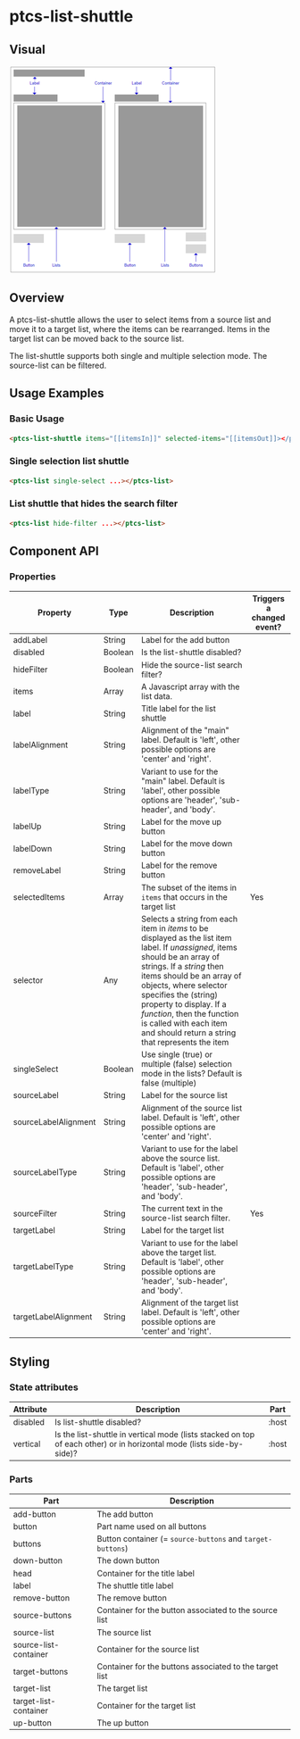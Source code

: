 # ptcs-list-shuttle

## Visual

<img src="img//ptcs-list-shuttle.png">

## Overview

A ptcs-list-shuttle allows the user to select items from a source list and move it to a target list, where the items can be rearranged. Items in the target list can be moved back to the source list.

The list-shuttle supports both single and multiple selection mode. The source-list can be filtered.

## Usage Examples

### Basic Usage

~~~html
<ptcs-list-shuttle items="[[itemsIn]]" selected-items="[[itemsOut]]></ptcs-list>
~~~

### Single selection list shuttle

~~~html
<ptcs-list single-select ...></ptcs-list>
~~~

### List shuttle that hides the search filter

~~~html
<ptcs-list hide-filter ...></ptcs-list>
~~~

## Component API

### Properties
| Property | Type | Description | Triggers a changed event? |
|--------- |------|-------------|---------------------------|
| addLabel | String | Label for the add button  | |
| disabled | Boolean | Is the list-shuttle disabled? | |
| hideFilter | Boolean | Hide the source-list search filter? | |
| items    | Array | A Javascript array with the list data.| |
| label | String | Title label for the list shuttle | |
| labelAlignment | String | Alignment of the "main" label. Default is 'left', other possible options are 'center' and 'right'.| |
| labelType | String | Variant to use for the "main" label. Default is 'label', other possible options are 'header', 'sub-header', and 'body'.| |
| labelUp | String | Label for the move up button  | |
| labelDown | String | Label for the move down button  | |
| removeLabel | String | Label for the remove button  | |
| selectedItems | Array | The subset of the items in `items` that occurs in the target list | Yes |
| selector | Any | Selects a string from each item in _items_ to be displayed as the list item label. If _unassigned_, items should be an array of strings. If a _string_ then items should be an array of objects, where selector specifies the (string) property to display. If a _function_, then the function is called with each item and should return a string that represents the item | |
| singleSelect | Boolean | Use single (true) or multiple (false) selection mode in the lists? Default is false (multiple)| |
| sourceLabel | String | Label for the source list | |
| sourceLabelAlignment | String | Alignment of the source list label. Default is 'left', other possible options are 'center' and 'right'.| |
| sourceLabelType | String | Variant to use for the label above the source list. Default is 'label', other possible options are 'header', 'sub-header', and 'body'.| |
| sourceFilter | String | The current text in the source-list search filter. | Yes |
| targetLabel | String | Label for the target list | |
| targetLabelType | String | Variant to use for the label above the target list. Default is 'label', other possible options are 'header', 'sub-header', and 'body'.| |
| targetLabelAlignment | String | Alignment of the target list label. Default is 'left', other possible options are 'center' and 'right'.| |


## Styling

### State attributes

|Attribute|Description|Part|
|---------|-----------|----|
|disabled|Is list-shuttle disabled?|:host|
|vertical|Is the list-shuttle in vertical mode (lists stacked on top of each other) or in horizontal mode (lists side-by-side)? |:host|


### Parts

| Part | Description |
|------|-------------|
| add-button | The add button |
| button | Part name used on all buttons |
| buttons | Button container (= `source-buttons` and `target-buttons`) |
| down-button | The down button |
| head | Container for the title label |
| label | The shuttle title label |
| remove-button | The remove button |
| source-buttons | Container for the button associated to the source list |
| source-list | The source list |
| source-list-container | Container for the source list |
| target-buttons | Container for the buttons associated to the target list |
| target-list | The target list |
| target-list-container | Container for the target list |
| up-button | The up button |
